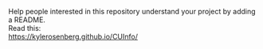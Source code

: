 Help people interested in this repository understand your project by adding a README.<br/>
Read this:<br/>
https://kylerosenberg.github.io/CUInfo/
